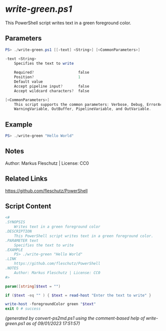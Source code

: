*write-green.ps1*
================

This PowerShell script writes text in a green foreground color.

Parameters
----------
```powershell
PS> ./write-green.ps1 [[-text] <String>] [<CommonParameters>]

-text <String>
    Specifies the text to write
    
    Required?                    false
    Position?                    1
    Default value                
    Accept pipeline input?       false
    Accept wildcard characters?  false

[<CommonParameters>]
    This script supports the common parameters: Verbose, Debug, ErrorAction, ErrorVariable, WarningAction, 
    WarningVariable, OutBuffer, PipelineVariable, and OutVariable.
```

Example
-------
```powershell
PS> ./write-green "Hello World"

```

Notes
-----
Author: Markus Fleschutz | License: CC0

Related Links
-------------
https://github.com/fleschutz/PowerShell

Script Content
--------------
```powershell
<#
.SYNOPSIS
	Writes text in a green foreground color
.DESCRIPTION
	This PowerShell script writes text in a green foreground color.
.PARAMETER text
	Specifies the text to write
.EXAMPLE
	PS> ./write-green "Hello World"
.LINK
	https://github.com/fleschutz/PowerShell
.NOTES
	Author: Markus Fleschutz | License: CC0
#>

param([string]$text = "")

if ($text -eq "" ) { $text = read-host "Enter the text to write" }

write-host -foregroundColor green "$text"
exit 0 # success
```

*(generated by convert-ps2md.ps1 using the comment-based help of write-green.ps1 as of 09/01/2023 17:51:57)*
